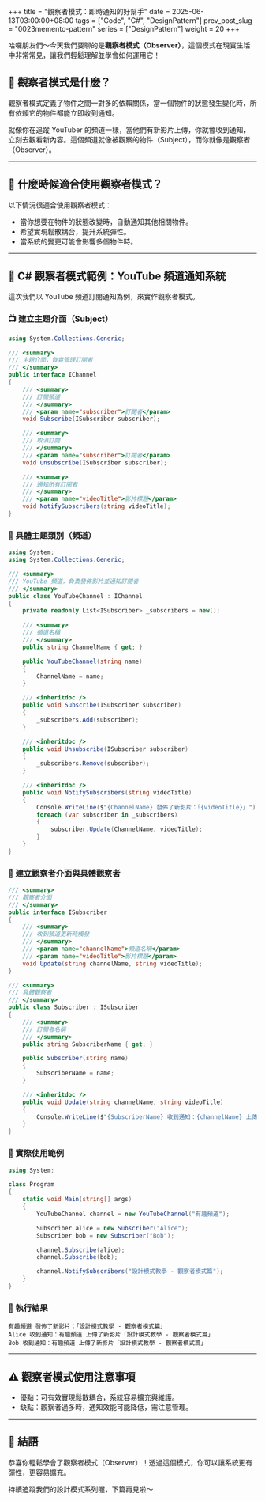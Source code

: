 +++
title = "觀察者模式：即時通知的好幫手"
date = 2025-06-13T03:00:00+08:00
tags = ["Code", "C#", "DesignPattern"]
prev_post_slug = "0023memento-pattern"
series = ["DesignPattern"]
weight = 20
+++

哈囉朋友們～今天我們要聊的是**觀察者模式（Observer）**，這個模式在現實生活中非常常見，讓我們輕鬆理解並學會如何運用它！

## 🌟 觀察者模式是什麼？

觀察者模式定義了物件之間一對多的依賴關係，當一個物件的狀態發生變化時，所有依賴它的物件都能立即收到通知。

就像你在追蹤 YouTuber 的頻道一樣，當他們有新影片上傳，你就會收到通知，立刻去觀看新內容。這個頻道就像被觀察的物件（Subject），而你就像是觀察者（Observer）。

---

## 🤔 什麼時候適合使用觀察者模式？

以下情況很適合使用觀察者模式：

- 當你想要在物件的狀態改變時，自動通知其他相關物件。
- 希望實現鬆散耦合，提升系統彈性。
- 當系統的變更可能會影響多個物件時。

---

## 🔔 C# 觀察者模式範例：YouTube 頻道通知系統

這次我們以 YouTube 頻道訂閱通知為例，來實作觀察者模式。

### 📺 建立主題介面（Subject）

```csharp
using System.Collections.Generic;

/// <summary>
/// 主題介面，負責管理訂閱者
/// </summary>
public interface IChannel
{
    /// <summary>
    /// 訂閱頻道
    /// </summary>
    /// <param name="subscriber">訂閱者</param>
    void Subscribe(ISubscriber subscriber);

    /// <summary>
    /// 取消訂閱
    /// </summary>
    /// <param name="subscriber">訂閱者</param>
    void Unsubscribe(ISubscriber subscriber);

    /// <summary>
    /// 通知所有訂閱者
    /// </summary>
    /// <param name="videoTitle">影片標題</param>
    void NotifySubscribers(string videoTitle);
}
```

### 🎥 具體主題類別（頻道）

```csharp
using System;
using System.Collections.Generic;

/// <summary>
/// YouTube 頻道，負責發佈影片並通知訂閱者
/// </summary>
public class YouTubeChannel : IChannel
{
    private readonly List<ISubscriber> _subscribers = new();

    /// <summary>
    /// 頻道名稱
    /// </summary>
    public string ChannelName { get; }

    public YouTubeChannel(string name)
    {
        ChannelName = name;
    }

    /// <inheritdoc />
    public void Subscribe(ISubscriber subscriber)
    {
        _subscribers.Add(subscriber);
    }

    /// <inheritdoc />
    public void Unsubscribe(ISubscriber subscriber)
    {
        _subscribers.Remove(subscriber);
    }

    /// <inheritdoc />
    public void NotifySubscribers(string videoTitle)
    {
        Console.WriteLine($"{ChannelName} 發佈了新影片：「{videoTitle}」");
        foreach (var subscriber in _subscribers)
        {
            subscriber.Update(ChannelName, videoTitle);
        }
    }
}
```

### 👤 建立觀察者介面與具體觀察者

```csharp
/// <summary>
/// 觀察者介面
/// </summary>
public interface ISubscriber
{
    /// <summary>
    /// 收到頻道更新時觸發
    /// </summary>
    /// <param name="channelName">頻道名稱</param>
    /// <param name="videoTitle">影片標題</param>
    void Update(string channelName, string videoTitle);
}

/// <summary>
/// 具體觀察者
/// </summary>
public class Subscriber : ISubscriber
{
    /// <summary>
    /// 訂閱者名稱
    /// </summary>
    public string SubscriberName { get; }

    public Subscriber(string name)
    {
        SubscriberName = name;
    }

    /// <inheritdoc />
    public void Update(string channelName, string videoTitle)
    {
        Console.WriteLine($"{SubscriberName} 收到通知：{channelName} 上傳了新影片「{videoTitle}」");
    }
}
```

### 🚀 實際使用範例

```csharp
using System;

class Program
{
    static void Main(string[] args)
    {
        YouTubeChannel channel = new YouTubeChannel("有趣頻道");

        Subscriber alice = new Subscriber("Alice");
        Subscriber bob = new Subscriber("Bob");

        channel.Subscribe(alice);
        channel.Subscribe(bob);

        channel.NotifySubscribers("設計模式教學 - 觀察者模式篇");
    }
}
```

### 🎯 執行結果

```
有趣頻道 發佈了新影片：「設計模式教學 - 觀察者模式篇」
Alice 收到通知：有趣頻道 上傳了新影片「設計模式教學 - 觀察者模式篇」
Bob 收到通知：有趣頻道 上傳了新影片「設計模式教學 - 觀察者模式篇」
```

---

## ⚠️ 觀察者模式使用注意事項

- 優點：可有效實現鬆散耦合，系統容易擴充與維護。
- 缺點：觀察者過多時，通知效能可能降低，需注意管理。

---

## 🎉 結語

恭喜你輕鬆學會了觀察者模式（Observer）！透過這個模式，你可以讓系統更有彈性，更容易擴充。

持續追蹤我們的設計模式系列喔，下篇再見啦～
